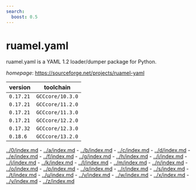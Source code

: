 ```yaml
---
search:
  boost: 0.5
---
```

# ruamel.yaml

ruamel.yaml is a YAML 1.2 loader/dumper package for Python.

*homepage*: <https://sourceforge.net/projects/ruamel-yaml>

version | toolchain
--------|----------
``0.17.21`` | ``GCCcore/10.3.0``
``0.17.21`` | ``GCCcore/11.2.0``
``0.17.21`` | ``GCCcore/11.3.0``
``0.17.21`` | ``GCCcore/12.2.0``
``0.17.32`` | ``GCCcore/12.3.0``
``0.18.6`` | ``GCCcore/13.2.0``

[../0/index.md](0) - [../a/index.md](a) - [../b/index.md](b) - [../c/index.md](c) - [../d/index.md](d) - [../e/index.md](e) - [../f/index.md](f) - [../g/index.md](g) - [../h/index.md](h) - [../i/index.md](i) - [../j/index.md](j) - [../k/index.md](k) - [../l/index.md](l) - [../m/index.md](m) - [../n/index.md](n) - [../o/index.md](o) - [../p/index.md](p) - [../q/index.md](q) - [../r/index.md](r) - [../s/index.md](s) - [../t/index.md](t) - [../u/index.md](u) - [../v/index.md](v) - [../w/index.md](w) - [../x/index.md](x) - [../y/index.md](y) - [../z/index.md](z)


